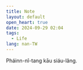 ```yaml
---
title: Note
layout: default
open_heart: true
date: 2024-09-29 02:04
tags:
  - Life
lang: nan-TW
---
```


Pháinn-nî-tang kāu siáu-lâng.
